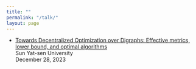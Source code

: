 ```yaml
---
title: ""
permalink: "/talk/"
layout: page
---
```


- [Towards Decentralized Optimization over Digraphs: Effective metrics, lower bound, and optimal algorithms](https://arxiv.org/abs/1310.7063) <br>
  Sun Yat-sen University  <br> 
  December 28, 2023 <br>
